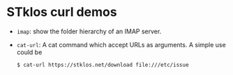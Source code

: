 # STklos curl demos

* `imap`: show the folder hierarchy of an IMAP server.

* `cat-url`: A cat command which accept URLs as arguments. A simple use could be

    ```sh
    $ cat-url https://stklos.net/download file:///etc/issue
    ```
